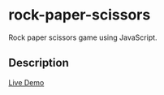 # rock-paper-scissors
Rock paper scissors game using JavaScript.

## Description
[Live Demo](https://bret-henderson.github.io/rock-paper-scissors/)